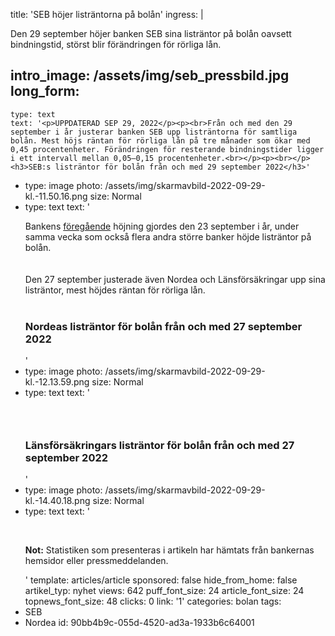 title: 'SEB höjer listräntorna på bolån'
ingress: |
  <p>Den 29 september höjer banken SEB sina listräntor på bolån oavsett bindningstid, störst blir förändringen för rörliga lån.
  </p>
  
intro_image: /assets/img/seb_pressbild.jpg
long_form:
  -
    type: text
    text: '<p>UPPDATERAD SEP 29, 2022</p><p><br>Från och med den 29 september i år justerar banken SEB upp listräntorna för samtliga bolån. Mest höjs räntan för rörliga lån på tre månader som ökar med 0,45 procentenheter. Förändringen för resterande bindningstider ligger i ett intervall mellan 0,05–0,15 procentenheter.<br></p><p><br></p><h3>SEB:s listräntor för bolån från och med 29 september 2022</h3>'
  -
    type: image
    photo: /assets/img/skarmavbild-2022-09-29-kl.-11.50.16.png
    size: Normal
  -
    type: text
    text: '<p>Bankens <a href="https://bostadsrattsnytt.se/nyheter/bolan/2022-09-26-hoejda-listraentor-pa-bolan-hos-flera-storbanker">föregående</a> höjning gjordes den 23 september i år, under samma vecka som också flera andra större banker höjde listräntor på bolån.<br><br><br>Den 27 september justerade även Nordea och Länsförsäkringar upp sina listräntor, mest höjdes räntan för rörliga lån.&nbsp;<br><br></p><h3>Nordeas listräntor för bolån från och med 27 september 2022&nbsp;</h3>'
  -
    type: image
    photo: /assets/img/skarmavbild-2022-09-29-kl.-12.13.59.png
    size: Normal
  -
    type: text
    text: '<h3><br></h3><h3>Länsförsäkringars listräntor för bolån från och med 27 september 2022</h3>'
  -
    type: image
    photo: /assets/img/skarmavbild-2022-09-29-kl.-14.40.18.png
    size: Normal
  -
    type: text
    text: '<p><br></p><p><b>Not:</b> Statistiken som presenteras i artikeln har hämtats från bankernas hemsidor eller pressmeddelanden.&nbsp;</p>'
template: articles/article
sponsored: false
hide_from_home: false
artikel_typ: nyhet
views: 642
puff_font_size: 24
article_font_size: 24
topnews_font_size: 48
clicks: 0
link: '1'
categories: bolan
tags:
  - SEB
  - Nordea
id: 90bb4b9c-055d-4520-ad3a-1933b6c64001

